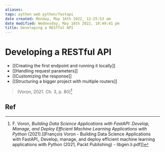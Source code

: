 ```yaml
---
aliases: 
tags: python web python/fastapi 
date created: Monday, May 16th 2022, 12:25:53 am
date modified: Wednesday, May 18th 2022, 10:49:41 pm
title: Developing a RESTful API
---
```


# Developing a RESTful API

- [[Creating the first endpoint and running it locally]]
- [[Handling request parameters]]
- [[Customizing the response]]
- [[Structuring a bigger project with multiple routers]]
> (Voron, 2021. Ch. 3, p. 80)[^1]

## Ref

[^1]: F. Voron, _Building Data Science Applications with FastAPI: Develop, Manage, and Deploy Efficient Machine Learning Applications with Python_ (2021).[[François Voron - Building Data Science Applications with FastAPI_ Develop, manage, and deploy efficient machine learning applications with Python (2021, Packt Publishing) - libgen.li.pdf]]
[^2]: [Requests - Starlette](https://www.starlette.io/requests/)